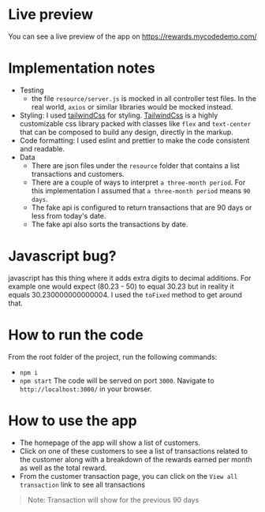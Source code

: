 # Live preview

You can see a live preview of the app on https://rewards.mycodedemo.com/

# Implementation notes

- Testing
  - the file `resource/server.js` is mocked in all controller test files. In the real world, `axios` or similar libraries would be mocked instead.
- Styling: I used [tailwindCss](https://tailwindcss.com/) for styling. [TailwindCss](https://tailwindcss.com/) is a highly customizable css library packed with classes like `flex` and `text-center` that can be composed to build any design, directly in the markup.
- Code formatting: I used eslint and prettier to make the code consistent and readable.
- Data
  - There are json files under the `resource` folder that contains a list transactions and customers.
  - There are a couple of ways to interpret `a three-month period`. For this implementation I assumed that `a three-month period` means `90 days`.
  - The fake api is configured to return transactions that are 90 days or less from today's date.
  - The fake api also sorts the transactions by date.

# Javascript bug?

javascript has this thing where it adds extra digits to decimal additions. For example one would expect (80.23 - 50) to equal 30.23 but in reality it equals 30.230000000000004.
I used the `toFixed` method to get around that.

# How to run the code

From the root folder of the project, run the following commands:

- `npm i`
- `npm start`
  The code will be served on port `3000`.
  Navigate to `http://localhost:3000/` in your browser.

# How to use the app

- The homepage of the app will show a list of customers.
- Click on one of these customers to see a list of transactions related to the customer along with a breakdown of the rewards earned per month as well as the total reward.
- From the customer transaction page, you can click on the `View all transaction` link to see all transactions

> Note: Transaction will show for the previous 90 days
